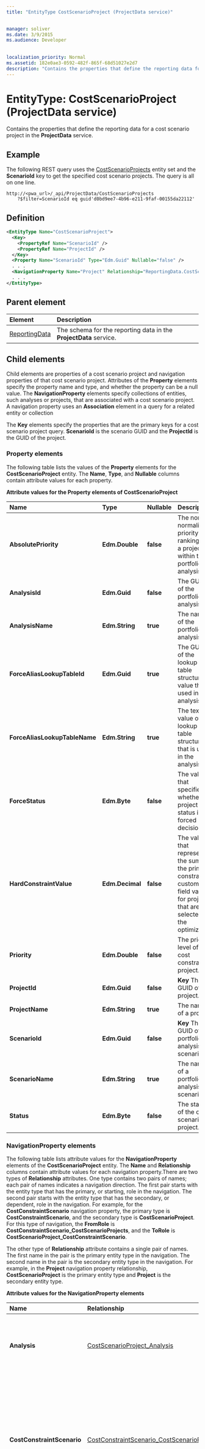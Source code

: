 ```yaml
---
title: "EntityType CostScenarioProject (ProjectData service)"

 
manager: soliver
ms.date: 3/9/2015
ms.audience: Developer
 
 
localization_priority: Normal
ms.assetid: 182e0ae3-0592-482f-865f-68d51027e2d7
description: "Contains the properties that define the reporting data for a cost scenario project in the ProjectData service."
---
```


# EntityType: CostScenarioProject (ProjectData service)

Contains the properties that define the reporting data for a cost scenario project in the **ProjectData** service. 
  
## Example

The following REST query uses the [CostScenarioProjects](entityset-costscenarioprojects-projectdata-service.md) entity set and the **ScenarioId** key to get the specified cost scenario projects. The query is all on one line. 
  
```
http://<pwa_url>/_api/ProjectData/CostScenarioProjects
    ?$filter=ScenarioId eq guid'd0bd9ee7-4b96-e211-9faf-00155da22112'
```

## Definition

```XML
<EntityType Name="CostScenarioProject">
  <Key>
    <PropertyRef Name="ScenarioId" />
    <PropertyRef Name="ProjectId" />
  </Key>
  <Property Name="ScenarioId" Type="Edm.Guid" Nullable="false" />
  . . .
  <NavigationProperty Name="Project" Relationship="ReportingData.CostScenarioProject_Project" ToRole="Project" FromRole="CostScenarioProject" />
  . . .
</EntityType>
```

## Parent element

|**Element**|**Description**|
|:-----|:-----|
|[ReportingData](schema-microsoft-office-project-server-projectdata-service.md) <br/> |The schema for the reporting data in the **ProjectData** service.  <br/> |
   
## Child elements

Child elements are properties of a cost scenario project and navigation properties of that cost scenario project. Attributes of the **Property** elements specify the property name and type, and whether the property can be a null value. The **NavigationProperty** elements specify collections of entities, such analyses or projects, that are associated with a cost scenario project. A navigation property uses an **Association** element in a query for a related entity or collection 
  
The **Key** elements specify the properties that are the primary keys for a cost scenario project query. **ScenarioId** is the scenario GUID and the **ProjectId** is the GUID of the project. 
  
### Property elements

The following table lists the values of the **Property** elements for the **CostScenarioProject** entity. The **Name**, **Type**, and **Nullable** columns contain attribute values for each property. 
  
**Attribute values for the Property elements of CostScenarioProject**

|**Name**|**Type**|**Nullable**|**Description**|
|:-----|:-----|:-----|:-----|
|**AbsolutePriority** <br/> |**Edm.Double** <br/> |**false** <br/> |The non-normalized priority ranking for a project within the portfolio analysis.  <br/> |
|**AnalysisId** <br/> |**Edm.Guid** <br/> |**false** <br/> |The GUID of the portfolio analysis.  <br/> |
|**AnalysisName** <br/> |**Edm.String** <br/> |**true** <br/> |The name of the portfolio analysis.  <br/> |
|**ForceAliasLookupTableId** <br/> |**Edm.Guid** <br/> |**true** <br/> |The GUID of the lookup table structure value that is used in the analysis.  <br/> |
|**ForceAliasLookupTableName** <br/> |**Edm.String** <br/> |**true** <br/> |The text value of the lookup table structure that is used in the analysis.  <br/> |
|**ForceStatus** <br/> |**Edm.Byte** <br/> |**false** <br/> |The value that specifies whether project status is a forced decision.  <br/> |
|**HardConstraintValue** <br/> |**Edm.Decimal** <br/> |**false** <br/> |The value that represents the sum of the primary constraint custom field values for projects that are selected in the optimizer.  <br/> |
|**Priority** <br/> |**Edm.Double** <br/> |**false** <br/> |The priority level of the cost constraint project.  <br/> |
|**ProjectId** <br/> |**Edm.Guid** <br/> |**false** <br/> |**Key**         The GUID of a project.  <br/> |
|**ProjectName** <br/> |**Edm.String** <br/> |**true** <br/> |The name of a project.  <br/> |
|**ScenarioId** <br/> |**Edm.Guid** <br/> |**false** <br/> |**Key**         The GUID of a portfolio analysis scenario.  <br/> |
|**ScenarioName** <br/> |**Edm.String** <br/> |**true** <br/> |The name of a portfolio analysis scenario.  <br/> |
|**Status** <br/> |**Edm.Byte** <br/> |**false** <br/> |The status of the cost scenario project.  <br/> |
   
### NavigationProperty elements

The following table lists attribute values for the **NavigationProperty** elements of the **CostScenarioProject** entity. The **Name** and **Relationship** columns contain attribute values for each navigation property.There are two types of **Relationship** attributes. One type contains two pairs of names; each pair of names indicates a navigation direction. The first pair starts with the entity type that has the primary, or starting, role in the navigation. The second pair starts with the entity type that has the secondary, or dependent, role in the navigation. For example, for the **CostConstraintScenario** navigation property, the primary type is **CostConstraintScenario**, and the secondary type is **CostScenarioProject**. For this type of navigation, the **FromRole** is **CostConstraintScenario_CostScenarioProjects**, and the **ToRole** is **CostScenarioProject_CostConstraintScenario**.
  
The other type of **Relationship** attribute contains a single pair of names. The first name in the pair is the primary entity type in the navigation. The second name in the pair is the secondary entity type in the navigation. For example, in the **Project** navigation property relationship, **CostScenarioProject** is the primary entity type and **Project** is the secondary entity type. 
  
**Attribute values for the NavigationProperty elements**

|**Name**|**Relationship**|**Description**|
|:-----|:-----|:-----|
|**Analysis** <br/> |[CostScenarioProject_Analysis](association-costscenarioproject_analysis-projectdata-service.md) <br/> |Establishes navigation from a collection of cost scenario projects to an analysis.  <br/> |
|**CostConstraintScenario** <br/> |[CostConstraintScenario_CostScenarioProjects_CostScenarioProject_CostConstraintScenario](association-costconstraintscenario_costscenarioprojects_costscenarioproject_cost.md) <br/> |Establishes navigation from a cost constraint scenario to a collection of cost scenario projects and from a cost scenario project to a cost constraint scenario.  <br/> |
|**Project** <br/> |[CostScenarioProject_Project](association-costscenarioproject_project-projectdata-service.md) <br/> |Establishes navigation from a collection of cost scenario projects to a project.  <br/> |
   
## See also

#### Reference

[CostScenarioProjects](entityset-costscenarioprojects-projectdata-service.md)
  
[ReportingData](schema-microsoft-office-project-server-projectdata-service.md)
#### Concepts

[Querying OData feeds for Project reporting data](querying-odata-feeds-for-project-reporting-data.md)

